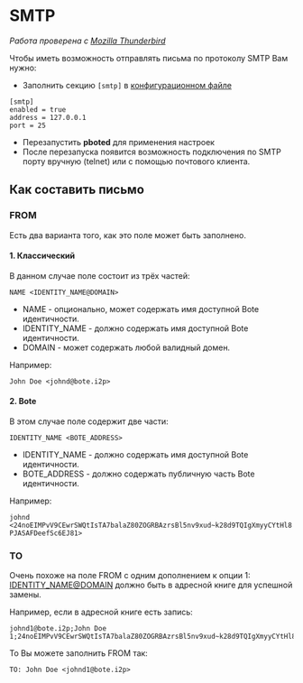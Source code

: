 # SMTP

_Работа проверена с [Mozilla Thunderbird](https://www.thunderbird.net/en-US/)_

Чтобы иметь возможность отправлять письма по протоколу SMTP Вам нужно:

- Заполнить секцию `[smtp]` в [конфигурационном файле](../user-guide/configuration.md#smtp)

```
[smtp]
enabled = true
address = 127.0.0.1
port = 25
```

- Перезапустить **pboted** для применения настроек
- После перезапуска появится возможность подключения по SMTP порту вручную (telnet) или с помощью почтового клиента.

## Как составить письмо

### FROM

Есть два варианта того, как это поле может быть заполнено.

#### 1. Классический

В данном случае поле состоит из трёх частей:

`NAME <IDENTITY_NAME@DOMAIN>`

- NAME - опционально, может содержать имя доступной Bote идентичности.
- IDENTITY_NAME - должно содержать имя доступной Bote идентичности.
- DOMAIN - может содержать любой валидный домен.

Например:

`John Doe <johnd@bote.i2p>`

#### 2. Bote

В этом случае поле содержит две части:

`IDENTITY_NAME <BOTE_ADDRESS>`

- IDENTITY_NAME - должно содержать имя доступной Bote идентичности.
- BOTE_ADDRESS - должно содержать публичную часть Bote идентичности.

Например:

`johnd <24noEIMPvV9CEwrSWQtIsTA7balaZ80ZOGRBAzrsBl5nv9xud~k28d9TQIgXmyyCYtHl8PJASAFDeefSc6EJ81>`

### TO

Очень похоже на поле FROM с одним дополнением к опции 1:   
<IDENTITY_NAME@DOMAIN> должно быть в адресной книге для успешной замены.

Например, если в адресной книге есть запись:

```
johnd1@bote.i2p;John Doe 1;24noEIMPvV9CEwrSWQtIsTA7balaZ80ZOGRBAzrsBl5nv9xud~k28d9TQIgXmyyCYtHl8PJASAFDeefSc6EJ81
```

То Вы можете заполнить FROM так:

`TO: John Doe <johnd1@bote.i2p>`
